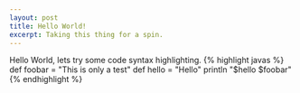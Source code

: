 ```yaml
---
layout: post
title: Hello World!
excerpt: Taking this thing for a spin.
---
```

Hello World, lets try some code syntax highlighting.
{% highlight javas %}
def foobar = "This is only a test"
def hello = "Hello"
println "$hello $foobar"
{% endhighlight %}
